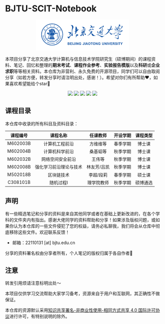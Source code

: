 # BJTU-SCIT-Notebook

<p align='center'><img src='./logo.jpg' width=60%></p>

本项目分享了北京交通大学计算机与信息技术学院研究生（硕博期间）的课程资料、笔记、回忆和整理的**期末考试**、**课程作业参考**、**实验报告模版**以及**科研**或**企业求职**等等相关资料。本仓库为非营利、永久免费的开源项目，同学们可以自由取阅分享（如若方便，转发分享时请注明出处，感谢！）。希望对你们有所帮助❤️，如果喜欢希望能给个star🌟

<p align='center'>
<img src="https://img.shields.io/github/stars/Allenpandas/BJTU-SCIT-Notebook.svg">
<img src="https://img.shields.io/github/forks/Allenpandas/BJTU-SCIT-Notebook.svg">
<img src="https://img.shields.io/github/repo-size/Allenpandas/BJTU-SCIT-Notebook.svg">
<img src="https://img.shields.io/github/issues/Allenpandas/BJTU-SCIT-Notebook.svg">
<img src="https://img.shields.io/github/issues-pr/Allenpandas/BJTU-SCIT-Notebook.svg">
</p>

## 课程目录

本仓库中收录的所有科目及资料目录：

| 课程编号 |        课程名称        |  任课教师   | 开设学期 | 课程类型 |
| :------: | :--------------------: | :---------: | :------: | :------: |
| M602003B |     计算机工程前沿     |  方维维等   | 春季学期 |  博士课  |
| M602004B |     计算机科学前沿     |  桑基韬等   | 秋季学期 |  博士课  |
| M602032B |    网络空间安全前沿    |   王伟等    | 秋季学期 |  博士课  |
| M602008B | 强化学习前沿理论与技术 | 林友芳/吕凯 | 秋季学期 |  博士课  |
| M502018B |       区块链技术       |  李超/段莉  | 春季学期 |  硕士课  |
| C308101B |       随机过程I        | 理学院教师  | 秋季学期 | 硕博通选 |



## 声明

有一些精选笔记和分享的资料是来自其他同学或者在基础上更新改进的，在各个学科的文件夹内有指出。感谢大佬同学的资料帮助和分享！如果涉及版权问题，或如果你认为本仓库的一些文件侵犯了您的权益，请务必私聊我，我们将会从仓库中彻底移除这些文件。欢迎联系反馈！

- 邮箱：22110131 [at] bjtu.edu.cn

分享的资料署名权由分享者所有，个人笔记的版权归属于各自作者💪

## 注意

转发引用烦请注意标明出处～

本项目仅供学习交流帮助大家学习备考，资源来自于用户和互联网，其正确性不做保证。

本仓库的资源默认采用[知识共享署名-非商业性使用-相同方式共享 4.0 国际许可协议](http://creativecommons.org/licenses/by-nc-sa/4.0/deed.zh)进行许可，有特别说明的除外。

